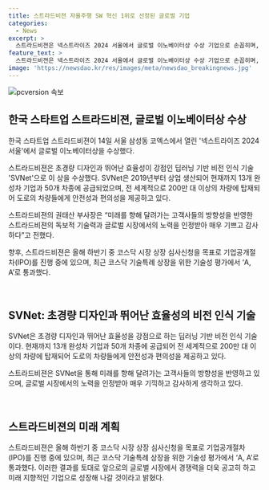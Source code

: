 ```yaml
---
title: 스트라드비젼 자율주행 SW 혁신 1위로 선정된 글로벌 기업
categories:
  - News
excerpt: >
  스트라드비젼은 넥스트라이즈 2024 서울에서 글로벌 이노베이터상 수상 기업으로 손꼽히며, 최근 13개 완성차 기업과 50개 차종에 공급하는 인공지능(AI) 기반 영상 인식 소프트웨어 SVNet으로 주목받고 있다. SVNet은 전 세계적으로 200만 대 이상의 차량에 탑재되어 도로 안전과 편의성을 높이는 역할을 하며, 이에 대한 기업의 대표는 글로벌 시장에서의 경쟁력을 강화하고 더 나아가 미래 지향적으로 성장하겠다고 밝혔다. 또한, 스트라드비젼은 코스닥 상장을 향한 과정을 진행 중에 있으며, 최근 기술성 평가에서 A, A로 통과했다.
feature_text: >
  스트라드비젼은 넥스트라이즈 2024 서울에서 글로벌 이노베이터상 수상 기업으로 손꼽히며, 최근 13개 완성차 기업과 50개 차종에 공급하는 인공지능(AI) 기반 영상 인식 소프트웨어 SVNet으로 주목받고 있다. SVNet은 전 세계적으로 200만 대 이상의 차량에 탑재되어 도로 안전과 편의성을 높이는 역할을 하며, 이에 대한 기업의 대표는 글로벌 시장에서의 경쟁력을 강화하고 더 나아가 미래 지향적으로 성장하겠다고 밝혔다. 또한, 스트라드비젼은 코스닥 상장을 향한 과정을 진행 중에 있으며, 최근 기술성 평가에서 A, A로 통과했다.
image: 'https://newsdao.kr/res/images/meta/newsdao_breakingnews.jpg'
---
```


<p><img src="https://newsdao.kr/res/images/meta/newsdao_breakingnews.jpg" alt="pcversion 속보" /></p>

<h2 data-ke-size="size26">한국 스타트업 스트라드비젼, 글로벌 이노베이터상 수상</h2>

<p data-ke-size="size16">한국 스타트업 스트라드비젼이 14일 서울 삼성동 코엑스에서 열린 '넥스트라이즈 2024 서울'에서 글로벌 이노베이터상을 수상했다.</p>

<p data-ke-size="size16">스트라드비젼은 초경량 디자인과 뛰어난 효율성이 강점인 딥러닝 기반 비전 인식 기술 'SVNet'으로 이 상을 수상했다. SVNet은 2019년부터 상업 생산되어 현재까지 13개 완성차 기업과 50개 차종에 공급되었으며, 전 세계적으로 200만 대 이상의 차량에 탑재되어 도로의 차량들에게 안전성과 편의성을 제공하고 있다.</p>

<p data-ke-size="size16">스트라드비젼의 권태산 부사장은 “미래를 향해 달려가는 고객사들의 방향성을 반영한 스트라드비젼의 독보적 기술력과 글로벌 시장에서의 노력을 인정받아 매우 기쁘고 감사하다”고 전했다.</p>

<p>향후, 스트라드비젼은 올해 하반기 중 코스닥 시장 상장 심사신청을 목표로 기업공개절차(IPO)를 진행 중에 있으며, 최근 코스닥 기술특례 상장을 위한 기술성 평가에서 ‘A, A’로 통과했다. </p>

<p data-ke-size="size16">&nbsp;</p>

<h2 data-ke-size="size24">SVNet: 초경량 디자인과 뛰어난 효율성의 비전 인식 기술</h2>

<p data-ke-size="size16">SVNet은 초경량 디자인과 뛰어난 효율성을 강점으로 하는 딥러닝 기반 비전 인식 기술이다. 현재까지 13개 완성차 기업과 50개 차종에 공급되어 전 세계적으로 200만 대 이상의 차량에 탑재되어 도로의 차량들에게 안전성과 편의성을 제공하고 있다.</p>

<p data-ke-size="size16">스트라드비젼은 SVNet을 통해 미래를 향해 달려가는 고객사들의 방향성을 반영하고 있으며, 글로벌 시장에서의 노력을 인정받아 매우 기끽하고 감사하게 생각하고 있다.</p>

<p data-ke-size="size16">&nbsp;</p>

<h2 data-ke-size="size24">스트라드비젼의 미래 계획</h2>

<p data-ke-size="size16">스트라드비젼은 올해 하반기 중 코스닥 시장 상장 심사신청을 목표로 기업공개절차(IPO)를 진행 중에 있으며, 최근 코스닥 기술특례 상장을 위한 기술성 평가에서 ‘A, A’로 통과했다. 이러한 결과를 토대로 앞으로의 글로벌 시장에서 경쟁력을 더욱 공고히 하고 미래 지향적인 기업으로 성장해 나갈 것이라고 밝혔다.</p>

